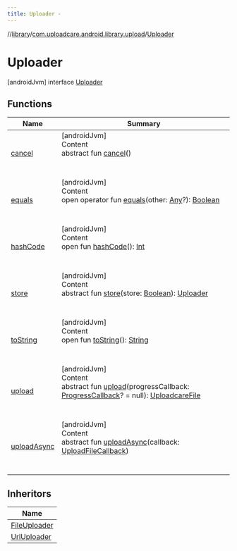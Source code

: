 ```yaml
---
title: Uploader -
---
```

//[library](../../index.md)/[com.uploadcare.android.library.upload](../index.md)/[Uploader](index.md)



# Uploader  
 [androidJvm] interface [Uploader](index.md)   


## Functions  
  
|  Name|  Summary| 
|---|---|
| <a name="com.uploadcare.android.library.upload/Uploader/cancel/#/PointingToDeclaration/"></a>[cancel](cancel.md)| <a name="com.uploadcare.android.library.upload/Uploader/cancel/#/PointingToDeclaration/"></a>[androidJvm]  <br>Content  <br>abstract fun [cancel](cancel.md)()  <br><br><br>
| <a name="kotlin/Any/equals/#kotlin.Any?/PointingToDeclaration/"></a>[equals](../../com.uploadcare.android.library.utils/-moshi-adapter/index.md#%5Bkotlin%2FAny%2Fequals%2F%23kotlin.Any%3F%2FPointingToDeclaration%2F%5D%2FFunctions%2F2103969333)| <a name="kotlin/Any/equals/#kotlin.Any?/PointingToDeclaration/"></a>[androidJvm]  <br>Content  <br>open operator fun [equals](../../com.uploadcare.android.library.utils/-moshi-adapter/index.md#%5Bkotlin%2FAny%2Fequals%2F%23kotlin.Any%3F%2FPointingToDeclaration%2F%5D%2FFunctions%2F2103969333)(other: [Any](https://kotlinlang.org/api/latest/jvm/stdlib/kotlin/-any/index.html)?): [Boolean](https://kotlinlang.org/api/latest/jvm/stdlib/kotlin/-boolean/index.html)  <br><br><br>
| <a name="kotlin/Any/hashCode/#/PointingToDeclaration/"></a>[hashCode](../../com.uploadcare.android.library.utils/-moshi-adapter/index.md#%5Bkotlin%2FAny%2FhashCode%2F%23%2FPointingToDeclaration%2F%5D%2FFunctions%2F2103969333)| <a name="kotlin/Any/hashCode/#/PointingToDeclaration/"></a>[androidJvm]  <br>Content  <br>open fun [hashCode](../../com.uploadcare.android.library.utils/-moshi-adapter/index.md#%5Bkotlin%2FAny%2FhashCode%2F%23%2FPointingToDeclaration%2F%5D%2FFunctions%2F2103969333)(): [Int](https://kotlinlang.org/api/latest/jvm/stdlib/kotlin/-int/index.html)  <br><br><br>
| <a name="com.uploadcare.android.library.upload/Uploader/store/#kotlin.Boolean/PointingToDeclaration/"></a>[store](store.md)| <a name="com.uploadcare.android.library.upload/Uploader/store/#kotlin.Boolean/PointingToDeclaration/"></a>[androidJvm]  <br>Content  <br>abstract fun [store](store.md)(store: [Boolean](https://kotlinlang.org/api/latest/jvm/stdlib/kotlin/-boolean/index.html)): [Uploader](index.md)  <br><br><br>
| <a name="kotlin/Any/toString/#/PointingToDeclaration/"></a>[toString](../../com.uploadcare.android.library.utils/-moshi-adapter/index.md#%5Bkotlin%2FAny%2FtoString%2F%23%2FPointingToDeclaration%2F%5D%2FFunctions%2F2103969333)| <a name="kotlin/Any/toString/#/PointingToDeclaration/"></a>[androidJvm]  <br>Content  <br>open fun [toString](../../com.uploadcare.android.library.utils/-moshi-adapter/index.md#%5Bkotlin%2FAny%2FtoString%2F%23%2FPointingToDeclaration%2F%5D%2FFunctions%2F2103969333)(): [String](https://kotlinlang.org/api/latest/jvm/stdlib/kotlin/-string/index.html)  <br><br><br>
| <a name="com.uploadcare.android.library.upload/Uploader/upload/#com.uploadcare.android.library.callbacks.ProgressCallback?/PointingToDeclaration/"></a>[upload](upload.md)| <a name="com.uploadcare.android.library.upload/Uploader/upload/#com.uploadcare.android.library.callbacks.ProgressCallback?/PointingToDeclaration/"></a>[androidJvm]  <br>Content  <br>abstract fun [upload](upload.md)(progressCallback: [ProgressCallback](../../com.uploadcare.android.library.callbacks/-progress-callback/index.md)? = null): [UploadcareFile](../../com.uploadcare.android.library.api/-uploadcare-file/index.md)  <br><br><br>
| <a name="com.uploadcare.android.library.upload/Uploader/uploadAsync/#com.uploadcare.android.library.callbacks.UploadFileCallback/PointingToDeclaration/"></a>[uploadAsync](upload-async.md)| <a name="com.uploadcare.android.library.upload/Uploader/uploadAsync/#com.uploadcare.android.library.callbacks.UploadFileCallback/PointingToDeclaration/"></a>[androidJvm]  <br>Content  <br>abstract fun [uploadAsync](upload-async.md)(callback: [UploadFileCallback](../../com.uploadcare.android.library.callbacks/-upload-file-callback/index.md))  <br><br><br>


## Inheritors  
  
|  Name| 
|---|
| <a name="com.uploadcare.android.library.upload/FileUploader///PointingToDeclaration/"></a>[FileUploader](../-file-uploader/index.md)
| <a name="com.uploadcare.android.library.upload/UrlUploader///PointingToDeclaration/"></a>[UrlUploader](../-url-uploader/index.md)

